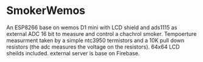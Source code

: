 # SmokerWemos

An ESP8266 base on wemos D1 mini with LCD shield and ads1115 as external ADC 16 bit to measure and control a chachrol smoker.
Tempoerture measurment taken by a simple ntc3950 termistors and a 10K pull down resistors (the adc measures the voltage on the resistors).
64x64 LCD sheilds included.
external server is base on Firebase.
